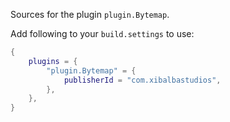Sources for the plugin `plugin.Bytemap`.

Add following to your `build.settings` to use:
```lua
{
    plugins = {
        "plugin.Bytemap" = {
            publisherId = "com.xibalbastudios",
        },
    },
}
```
